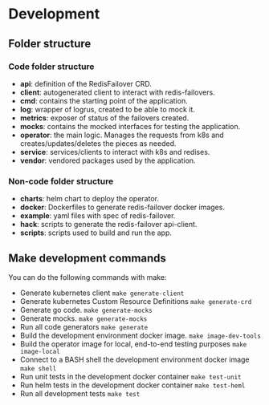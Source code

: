 # Development

## Folder structure

### Code folder structure

- **api**: definition of the RedisFailover CRD.
- **client**: autogenerated client to interact with redis-failovers.
- **cmd**: contains the starting point of the application.
- **log**: wrapper of logrus, created to be able to mock it.
- **metrics**: exposer of status of the failovers created.
- **mocks**: contains the mocked interfaces for testing the application.
- **operator**: the main logic. Manages the requests from k8s and creates/updates/deletes the pieces as needed.
- **service**: services/clients to interact with k8s and redises.
- **vendor**: vendored packages used by the application.

### Non-code folder structure

- **charts**: helm chart to deploy the operator.
- **docker**: Dockerfiles to generate redis-failover docker images.
- **example**: yaml files with spec of redis-failover.
- **hack**: scripts to generate the redis-failover api-client.
- **scripts**: scripts used to build and run the app.

## Make development commands

You can do the following commands with make:

- Generate kubernetes client
  `make generate-client`
- Generate kubernetes Custom Resource Definitions
  `make generate-crd`
- Generate go code.
  `make generate-mocks`
- Generate mocks.
  `make generate-mocks`
- Run all code generators
  `make generate`
- Build the development environment docker image.
  `make image-dev-tools`
- Build the operator image for local, end-to-end testing purposes
  `make image-local`
- Connect to a BASH shell the development environment docker image
  `make shell`
- Run unit tests in the development docker container
  `make test-unit`
- Run helm tests in the development docker container
  `make test-heml`
- Run all development tests
  `make test`
